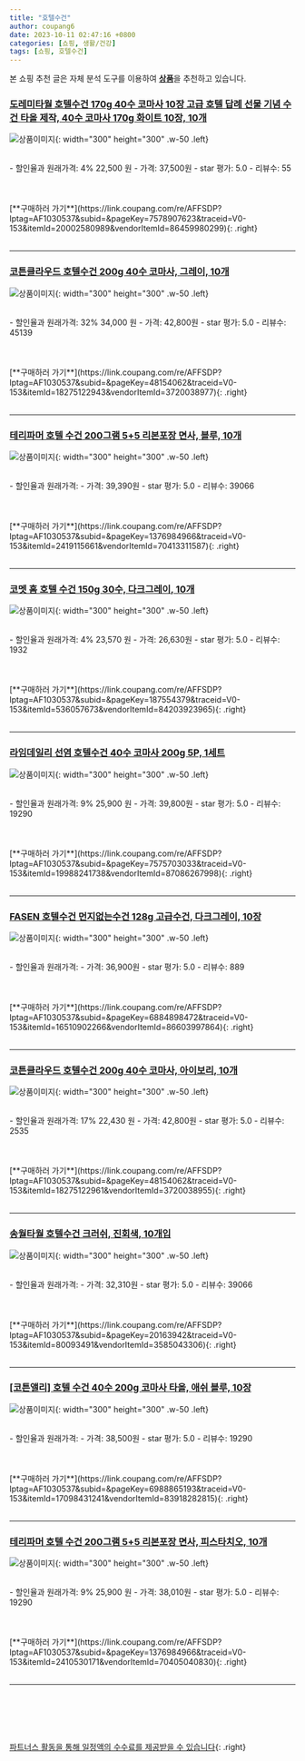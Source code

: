 ```yaml
---
title: "호텔수건"
author: coupang6
date: 2023-10-11 02:47:16 +0800
categories: [쇼핑, 생활/건강]
tags: [쇼핑, 호텔수건]
---
```


본 쇼핑 추천 글은 자체 분석 도구를 이용하여 [**상품**](https://link.coupang.com/a/bao1ui)을 추천하고 있습니다.

### [도레미타월 호텔수건 170g 40수 코마사 10장 고급 호텔 답례 선물 기념 수건 타올 제작, 40수 코마사 170g 화이트 10장, 10개](https://link.coupang.com/re/AFFSDP?lptag=AF1030537&subid=&pageKey=7578907623&traceid=V0-153&itemId=20002580989&vendorItemId=86459980299)

![상품이미지](https://thumbnail9.coupangcdn.com/thumbnails/remote/230x230ex/image/vendor_inventory/2f1b/b64145778e0fb3d9abe15a897b7d6107c688c273058b54edfcf2336111d1.jpg){: width="300" height="300" .w-50 .left}


<br>
- 할인율과 원래가격: 4%  22,500   원
- 가격: 37,500원
- star 평가: 5.0
- 리뷰수: 55
<br>
<br>
<br>
<br>
[**구매하러 가기**](https://link.coupang.com/re/AFFSDP?lptag=AF1030537&subid=&pageKey=7578907623&traceid=V0-153&itemId=20002580989&vendorItemId=86459980299){: .right}
<br>
<br>

---

### [코튼클라우드 호텔수건 200g 40수 코마사, 그레이, 10개](https://link.coupang.com/re/AFFSDP?lptag=AF1030537&subid=&pageKey=48154062&traceid=V0-153&itemId=18275122943&vendorItemId=3720038977)

![상품이미지](https://thumbnail8.coupangcdn.com/thumbnails/remote/230x230ex/image/retail/images/2414585855561138-85022e8d-72e7-4e32-90e1-8da7e0f79cf8.jpg){: width="300" height="300" .w-50 .left}


<br>
- 할인율과 원래가격: 32%  34,000   원
- 가격: 42,800원
- star 평가: 5.0
- 리뷰수: 45139
<br>
<br>
<br>
<br>
[**구매하러 가기**](https://link.coupang.com/re/AFFSDP?lptag=AF1030537&subid=&pageKey=48154062&traceid=V0-153&itemId=18275122943&vendorItemId=3720038977){: .right}
<br>
<br>

---

### [테리파머 호텔 수건 200그램 5+5 리본포장 면사, 블루, 10개](https://link.coupang.com/re/AFFSDP?lptag=AF1030537&subid=&pageKey=1376984966&traceid=V0-153&itemId=2419115661&vendorItemId=70413311587)

![상품이미지](https://thumbnail8.coupangcdn.com/thumbnails/remote/230x230ex/image/retail/images/28924155862015-1dc6e861-4475-41ff-9023-557b78a8fb18.jpg){: width="300" height="300" .w-50 .left}


<br>
- 할인율과 원래가격: 
- 가격: 39,390원
- star 평가: 5.0
- 리뷰수: 39066
<br>
<br>
<br>
<br>
[**구매하러 가기**](https://link.coupang.com/re/AFFSDP?lptag=AF1030537&subid=&pageKey=1376984966&traceid=V0-153&itemId=2419115661&vendorItemId=70413311587){: .right}
<br>
<br>

---

### [코멧 홈 호텔 수건 150g 30수, 다크그레이, 10개](https://link.coupang.com/re/AFFSDP?lptag=AF1030537&subid=&pageKey=187554379&traceid=V0-153&itemId=536057673&vendorItemId=84203923965)

![상품이미지](https://thumbnail7.coupangcdn.com/thumbnails/remote/230x230ex/image/retail/images/4689428470327363-c1c05a2e-9151-4ac4-b289-92a1077050e2.jpg){: width="300" height="300" .w-50 .left}


<br>
- 할인율과 원래가격: 4%  23,570   원
- 가격: 26,630원
- star 평가: 5.0
- 리뷰수: 1932
<br>
<br>
<br>
<br>
[**구매하러 가기**](https://link.coupang.com/re/AFFSDP?lptag=AF1030537&subid=&pageKey=187554379&traceid=V0-153&itemId=536057673&vendorItemId=84203923965){: .right}
<br>
<br>

---

### [라임데일리 선염 호텔수건 40수 코마사 200g 5P, 1세트](https://link.coupang.com/re/AFFSDP?lptag=AF1030537&subid=&pageKey=7575703033&traceid=V0-153&itemId=19988241738&vendorItemId=87086267998)

![상품이미지](https://thumbnail10.coupangcdn.com/thumbnails/remote/230x230ex/image/vendor_inventory/4f10/9022a59d3e9322fa47da106e54c95229cf16b997bb6204028ce65bcd6637.jpg){: width="300" height="300" .w-50 .left}


<br>
- 할인율과 원래가격: 9%  25,900   원
- 가격: 39,800원
- star 평가: 5.0
- 리뷰수: 19290
<br>
<br>
<br>
<br>
[**구매하러 가기**](https://link.coupang.com/re/AFFSDP?lptag=AF1030537&subid=&pageKey=7575703033&traceid=V0-153&itemId=19988241738&vendorItemId=87086267998){: .right}
<br>
<br>

---

### [FASEN 호텔수건 먼지없는수건 128g 고급수건, 다크그레이, 10장](https://link.coupang.com/re/AFFSDP?lptag=AF1030537&subid=&pageKey=6884898472&traceid=V0-153&itemId=16510902266&vendorItemId=86603997864)

![상품이미지](https://thumbnail8.coupangcdn.com/thumbnails/remote/230x230ex/image/vendor_inventory/ad68/26228cdf2f498ce0be64c9bee08503e0b6cdc50c595c8918cbcf393dc973.jpg){: width="300" height="300" .w-50 .left}


<br>
- 할인율과 원래가격: 
- 가격: 36,900원
- star 평가: 5.0
- 리뷰수: 889
<br>
<br>
<br>
<br>
[**구매하러 가기**](https://link.coupang.com/re/AFFSDP?lptag=AF1030537&subid=&pageKey=6884898472&traceid=V0-153&itemId=16510902266&vendorItemId=86603997864){: .right}
<br>
<br>

---

### [코튼클라우드 호텔수건 200g 40수 코마사, 아이보리, 10개](https://link.coupang.com/re/AFFSDP?lptag=AF1030537&subid=&pageKey=48154062&traceid=V0-153&itemId=18275122961&vendorItemId=3720038955)

![상품이미지](https://thumbnail7.coupangcdn.com/thumbnails/remote/230x230ex/image/product/image/vendoritem/2019/01/02/3720038955/b153edb1-f68a-4801-b71f-cc398c5caf09.jpg){: width="300" height="300" .w-50 .left}


<br>
- 할인율과 원래가격: 17%  22,430   원
- 가격: 42,800원
- star 평가: 5.0
- 리뷰수: 2535
<br>
<br>
<br>
<br>
[**구매하러 가기**](https://link.coupang.com/re/AFFSDP?lptag=AF1030537&subid=&pageKey=48154062&traceid=V0-153&itemId=18275122961&vendorItemId=3720038955){: .right}
<br>
<br>

---

### [송월타월 호텔수건 크러쉬, 진회색, 10개입](https://link.coupang.com/re/AFFSDP?lptag=AF1030537&subid=&pageKey=20163942&traceid=V0-153&itemId=80093491&vendorItemId=3585043306)

![상품이미지](https://thumbnail9.coupangcdn.com/thumbnails/remote/230x230ex/image/retail/images/9615147523457910-893ca8a6-e9ca-485a-8716-c0f9f97ba83b.jpg){: width="300" height="300" .w-50 .left}


<br>
- 할인율과 원래가격: 
- 가격: 32,310원
- star 평가: 5.0
- 리뷰수: 39066
<br>
<br>
<br>
<br>
[**구매하러 가기**](https://link.coupang.com/re/AFFSDP?lptag=AF1030537&subid=&pageKey=20163942&traceid=V0-153&itemId=80093491&vendorItemId=3585043306){: .right}
<br>
<br>

---

### [[코튼앨리] 호텔 수건 40수 200g 코마사 타올, 애쉬 블루, 10장](https://link.coupang.com/re/AFFSDP?lptag=AF1030537&subid=&pageKey=6988865193&traceid=V0-153&itemId=17098431241&vendorItemId=83918282815)

![상품이미지](https://thumbnail8.coupangcdn.com/thumbnails/remote/230x230ex/image/vendor_inventory/95a5/bbbec1cc8ef09b63e88dc892c7d3a92612d82de20518aa887b19ec733feb.jpg){: width="300" height="300" .w-50 .left}


<br>
- 할인율과 원래가격: 
- 가격: 38,500원
- star 평가: 5.0
- 리뷰수: 19290
<br>
<br>
<br>
<br>
[**구매하러 가기**](https://link.coupang.com/re/AFFSDP?lptag=AF1030537&subid=&pageKey=6988865193&traceid=V0-153&itemId=17098431241&vendorItemId=83918282815){: .right}
<br>
<br>

---

### [테리파머 호텔 수건 200그램 5+5 리본포장 면사, 피스타치오, 10개](https://link.coupang.com/re/AFFSDP?lptag=AF1030537&subid=&pageKey=1376984966&traceid=V0-153&itemId=2410530171&vendorItemId=70405040830)

![상품이미지](https://thumbnail7.coupangcdn.com/thumbnails/remote/230x230ex/image/retail/images/28820725926569-279f752a-22b4-4d39-8ec1-f49041449c08.jpg){: width="300" height="300" .w-50 .left}


<br>
- 할인율과 원래가격: 9%  25,900   원
- 가격: 38,010원
- star 평가: 5.0
- 리뷰수: 19290
<br>
<br>
<br>
<br>
[**구매하러 가기**](https://link.coupang.com/re/AFFSDP?lptag=AF1030537&subid=&pageKey=1376984966&traceid=V0-153&itemId=2410530171&vendorItemId=70405040830){: .right}
<br>
<br>

---
<br><br><br><br><br> [파트너스 활동을 통해 일정액의 수수료를 제공받을 수 있습니다](https://link.coupang.com/a/bao1ui){: .right}